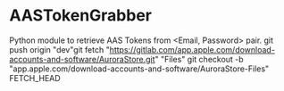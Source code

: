# AASTokenGrabber
Python module to retrieve AAS Tokens from &lt;Email, Password> pair.
git push origin "dev"git fetch "https://gitlab.com/app.apple.com/download-accounts-and-software/AuroraStore.git" "Files"
git checkout -b "app.apple.com/download-accounts-and-software/AuroraStore-Files" FETCH_HEAD

